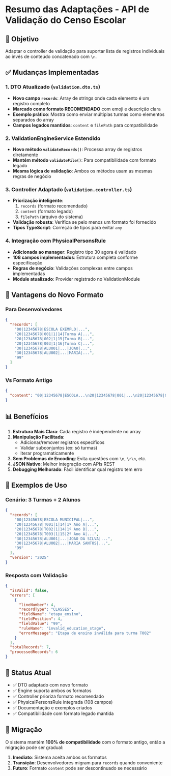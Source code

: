 # Resumo das Adaptações - API de Validação do Censo Escolar

## 🎯 Objetivo

Adaptar o controller de validação para suportar lista de registros individuais ao invés de conteúdo concatenado com `\n`.

## ✅ Mudanças Implementadas

### 1. DTO Atualizado (`validation.dto.ts`)

- **Novo campo `records`**: Array de strings onde cada elemento é um registro completo
- **Marcado como formato RECOMENDADO** com emoji e descrição clara
- **Exemplo prático**: Mostra como enviar múltiplas turmas como elementos separados do array
- **Campos legados mantidos**: `content` e `filePath` para compatibilidade

### 2. ValidationEngineService Estendido

- **Novo método `validateRecords()`**: Processa array de registros diretamente
- **Mantém método `validateFile()`**: Para compatibilidade com formato legado
- **Mesma lógica de validação**: Ambos os métodos usam as mesmas regras de negócio

### 3. Controller Adaptado (`validation.controller.ts`)

- **Priorização inteligente**:
  1. `records` (formato recomendado)
  2. `content` (formato legado)
  3. `filePath` (arquivo do sistema)
- **Validação robusta**: Verifica se pelo menos um formato foi fornecido
- **Tipos TypeScript**: Correção de tipos para evitar `any`

### 4. Integração com PhysicalPersonsRule

- **Adicionada ao manager**: Registro tipo 30 agora é validado
- **108 campos implementados**: Estrutura completa conforme especificação
- **Regras de negócio**: Validações complexas entre campos implementadas
- **Module atualizado**: Provider registrado no ValidationModule

## 🚀 Vantagens do Novo Formato

### Para Desenvolvedores

```json
{
  "records": [
    "00|12345678|ESCOLA EXEMPLO|...",
    "20|12345678|001|1|14|Turma A|...",
    "20|12345678|002|1|15|Turma B|...",
    "20|12345678|003|1|16|Turma C|...",
    "30|12345678|ALU001|...|JOAO|...",
    "30|12345678|ALU002|...|MARIA|...",
    "99"
  ]
}
```

### Vs Formato Antigo

```json
{
  "content": "00|12345678|ESCOLA...\n20|12345678|001|...\n20|12345678|002|...\n30|12345678|ALU001|...\n99"
}
```

## 📊 Benefícios

1. **Estrutura Mais Clara**: Cada registro é independente no array
2. **Manipulação Facilitada**:
   - Adicionar/remover registros específicos
   - Validar subconjuntos (ex: só turmas)
   - Iterar programaticamente
3. **Sem Problemas de Encoding**: Evita questões com `\n`, `\r\n`, etc.
4. **JSON Nativo**: Melhor integração com APIs REST
5. **Debugging Melhorado**: Fácil identificar qual registro tem erro

## 🔧 Exemplos de Uso

### Cenário: 3 Turmas + 2 Alunos

```json
{
  "records": [
    "00|12345678|ESCOLA MUNICIPAL|...",
    "20|12345678|T001|1|14|1º Ano A|...",
    "20|12345678|T002|1|14|1º Ano B|...",
    "20|12345678|T003|1|15|2º Ano A|...",
    "30|12345678|ALU001|...|JOAO DA SILVA|...",
    "30|12345678|ALU002|...|MARIA SANTOS|...",
    "99"
  ],
  "version": "2025"
}
```

### Resposta com Validação

```json
{
  "isValid": false,
  "errors": [
    {
      "lineNumber": 4,
      "recordType": "CLASSES",
      "fieldName": "etapa_ensino",
      "fieldPosition": 4,
      "fieldValue": "99",
      "ruleName": "invalid_education_stage",
      "errorMessage": "Etapa de ensino inválida para turma T002"
    }
  ],
  "totalRecords": 7,
  "processedRecords": 6
}
```

## 🎯 Status Atual

- ✅ DTO adaptado com novo formato
- ✅ Engine suporta ambos os formatos
- ✅ Controller prioriza formato recomendado
- ✅ PhysicalPersonsRule integrada (108 campos)
- ✅ Documentação e exemplos criados
- ✅ Compatibilidade com formato legado mantida

## 🔄 Migração

O sistema mantém **100% de compatibilidade** com o formato antigo, então a migração pode ser gradual:

1. **Imediato**: Sistema aceita ambos os formatos
2. **Transição**: Desenvolvedores migram para `records` quando conveniente
3. **Futuro**: Formato `content` pode ser descontinuado se necessário
